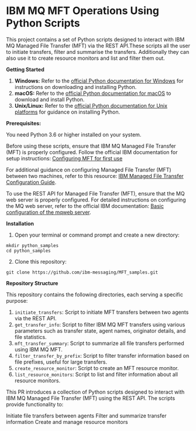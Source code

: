 # **IBM MQ MFT Operations Using Python Scripts**

This project contains a set of Python scripts designed to interact with IBM MQ Managed File Transfer (MFT) via the REST API.These scripts all the user to initiate transfers, filter and summarise the transfers. Additionally they can also use it to create resource monitors and list and filter them out.

**Getting Started**


1. **Windows:** Refer to the [official Python documentation for Windows](https://docs.python.org/3/using/windows.html) for instructions on downloading and installing Python.
2. **macOS:** Refer to the [official Python documentation for macOS](https://docs.python.org/3/using/mac.html) to download and install Python.
3. **Unix/Linux:** Refer to the [official Python documentation for Unix platforms](https://docs.python.org/3/using/unix.html) for guidance on installing Python.

**Prerequisites:**

You need Python 3.6 or higher installed on your system.

Before using these scripts, ensure that IBM MQ Managed File Transfer (MFT) is properly configured. Follow the official IBM documentation for setup instructions: [Configuring MFT for first use](https://www.ibm.com/docs/en/ibm-mq/9.4.x?topic=transfer-configuring-mft-first-use)

For additional guidance on configuring Managed File Transfer (MFT) between two machines, refer to this resource: [IBM Managed File Transfer Configuration Guide](https://community.ibm.com/community/user/viewdocument/ibm-managed-file-transfer-configura?CommunityKey=183ec850-4947-49c8-9a2e-8e7c7fc46c64&tab=librarydocuments&hlmlt=BL).

To use the REST API for Managed File Transfer (MFT), ensure that the MQ web server is properly configured. For detailed instructions on configuring the MQ web server, refer to the official IBM documentation: [Basic configuration of the mqweb server](https://www.ibm.com/docs/en/ibm-mq/9.4.x?topic=api-basic-configuration-mqweb-server).


**Installation**

1. Open your terminal or command prompt and create a new directory:

```
mkdir python_samples
cd python_samples
```

2. Clone this repository:

`git clone https://github.com/ibm-messaging/MFT_samples.git `

**Repository Structure**

This repository contains the following directories, each serving a specific purpose:

1. `initiate_transfers`: Script to initiate MFT transfers between two agents via the REST API.
2. `get_transfer_info`: Script to filter IBM MQ MFT transfers using various parameters such as transfer state, agent names, originator details, and file statistics.
3. `mft_transfer_summary`: Script to summarize all file transfers performed using IBM MQ MFT.
4. `filter_transfer_by_prefix`: Script to filter transfer information based on file prefixes, useful for large transfers.
5. `create_resource_monitor`: Script to create an MFT resource monitor.
6. `list_resource_monitors`: Script to list and filter information about all resource monitors.

This PR introduces a collection of Python scripts designed to interact with IBM MQ Managed File Transfer (MFT) using the REST API. The scripts provide functionality to:

Initiate file transfers between agents
Filter and summarize transfer information
Create and manage resource monitors